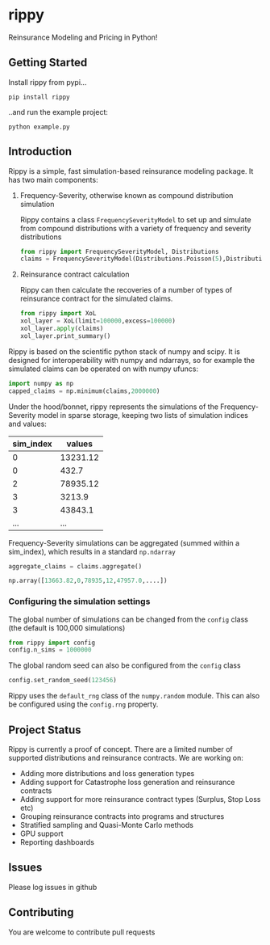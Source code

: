 # rippy
Reinsurance Modeling and Pricing in Python!

## Getting Started

Install rippy from pypi...

```pip install rippy```

..and run the example project:

```python example.py```

## Introduction

Rippy is a simple, fast simulation-based reinsurance modeling package. It has two main components:

1. Frequency-Severity, otherwise known as compound distribution simulation

    Rippy contains a class ```FrequencySeverityModel``` to set up and simulate from compound distributions with a variety of frequency and severity distributions

    ```python
    from rippy import FrequencySeverityModel, Distributions
    claims = FrequencySeverityModel(Distributions.Poisson(5),Distributions.Pareto(0.5,100000)).generate()
    ```

2. Reinsurance contract calculation
   
   Rippy can then calculate the recoveries of a number of types of reinsurance contract for the simulated claims.

   ```python
   from rippy import XoL
   xol_layer = XoL(limit=100000,excess=100000)
   xol_layer.apply(claims)
   xol_layer.print_summary()
    ```


Rippy is based on the scientific python stack of numpy and scipy. It is designed for interoperability with numpy and ndarrays, so for example the simulated claims can be operated on with
numpy ufuncs:

```python
import numpy as np
capped_claims = np.minimum(claims,2000000)
```

Under the hood/bonnet, rippy represents the simulations of the Frequency-Severity model in sparse storage, keeping two lists of simulation indices and values: 

|sim_index | values|
|-----|-----|
| 0 | 13231.12
| 0 | 432.7 |
| 2 | 78935.12 |
| 3 | 3213.9 |
| 3 | 43843.1 |
| ...| ...|

Frequency-Severity simulations can be aggregated (summed within a sim_index), which results in a standard ```np.ndarray```

```python
aggregate_claims = claims.aggregate()

```

```python
np.array([13663.82,0,78935,12,47957.0,....])
```

### Configuring the simulation settings

The global number of simulations can be changed from the ```config``` class (the default is 100,000 simulations)

```python
from rippy import config
config.n_sims = 1000000
```

The global random seed can also be configured from the ```config``` class

```python
config.set_random_seed(123456)
```

Rippy uses the ```default_rng``` class of the ```numpy.random``` module. This can also be configured using the ```config.rng``` property.



## Project Status

Rippy is currently a proof of concept. There are a limited number of supported distributions and reinsurance contracts. We are working on:

* Adding more distributions and loss generation types
* Adding support for Catastrophe loss generation and reinsurance contracts
* Adding support for more reinsurance contract types (Surplus, Stop Loss etc)
* Grouping reinsurance contracts into programs and structures
* Stratified sampling and Quasi-Monte Carlo methods
* GPU support
* Reporting dashboards

## Issues

Please log issues in github

## Contributing

You are welcome to contribute pull requests

